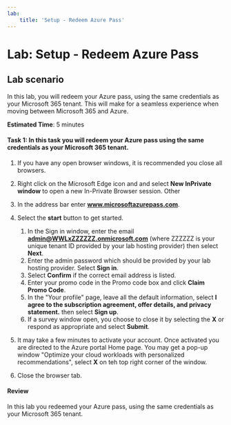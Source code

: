 ```yaml
---
lab:
    title: 'Setup - Redeem Azure Pass'
---
```


# Lab: Setup - Redeem Azure Pass

## Lab scenario

In this lab, you will redeem your Azure pass, using the same credentials as your Microsoft 365 tenant.  This will make for a seamless experience when moving between Microsoft 365 and Azure.



**Estimated Time**: 5 minutes


#### Task 1: In this task you will redeem your Azure pass using the same credentials as your Microsoft 365 tenant. 

1. If you have any open browser windows, it is recommended you close all browsers.

1. Right click on the Microsoft Edge icon and and select **New InPrivate window** to open a new In-Private Browser session. Other 

1. In the address bar enter **www.microsoftazurepass.com**.  

1. Select the **start** button to get started.

    1. In the Sign in window, enter the email  **admin@WWLxZZZZZZ.onmicrosoft.com** (where ZZZZZZ is your unique tenant ID provided by your lab hosting provider) then select **Next**.
    1. Enter the admin password which should be provided by your lab hosting provider. Select **Sign in**.
    1. Select **Confirm** if the correct email address is listed.
    1. Enter your promo code in the Promo code box and click **Claim Promo Code**.  
    1. In the "Your profile" page, leave all the default information, select **I agree to the subscription agreement, offer details, and privacy statement.** then select **Sign up**.
    1. If a survey window open, you choose to close it by selecting the **X** or respond as appropriate and select **Submit**.

1. It may take a few minutes to activate your account.  Once activated you are directed to the Azure portal Home page.  You may get a pop-up window "Optimize your cloud workloads with personalized recommendations", select **X** on teh top right corner of the window.

1. Close the browser tab.

#### Review

In this lab you redeemed your Azure pass, using the same credentials as your Microsoft 365 tenant.
